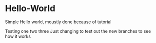 # Hello-World
Simple Hello world, moustly done because of tutorial

Testing one two three
Just changing to test out the new branches to see how it works
